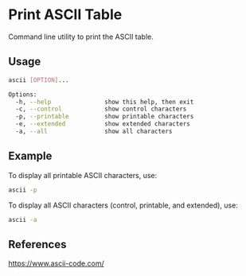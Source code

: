 
# Print ASCII Table

Command line utility to print the ASCII table.

## Usage

```bash
ascii [OPTION]...

Options:
  -h, --help               show this help, then exit
  -c, --control            show control characters
  -p, --printable          show printable characters
  -e, --extended           show extended characters
  -a, --all                show all characters
```

## Example
To display all printable ASCII characters, use:
```bash
ascii -p
```
To display all ASCII characters (control, printable, and extended), use:
```bash
ascii -a
```
## References

https://www.ascii-code.com/


